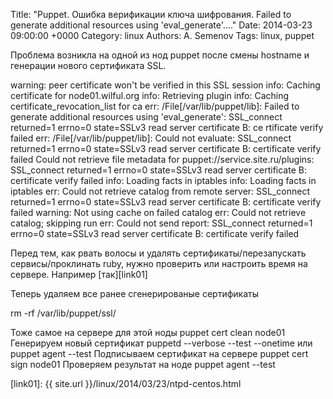 Title: "Puppet. Ошибка верификации ключа шифрования. Failed to generate additional resources using 'eval_generate'...."
Date: 2014-03-23 09:00:00 +0000
Category: linux
Authors: A. Semenov
Tags: linux, puppet

Проблема возникла на одной из нод puppet после смены hostname и генерации нового сертификата SSL.

<!--more-->

warning: peer certificate won't be verified in this SSL session
info: Caching certificate for node01.wilful.org
info: Retrieving plugin
info: Caching certificate_revocation_list for ca
err: /File[/var/lib/puppet/lib]: Failed to generate additional resources using 'eval_generate': SSL_connect returned=1 errno=0 state=SSLv3 read server certificate B: ce
rtificate verify failed
err: /File[/var/lib/puppet/lib]: Could not evaluate: SSL_connect returned=1 errno=0 state=SSLv3 read server certificate B: certificate verify failed Could not retrieve 
file metadata for puppet://service.site.ru/plugins: SSL_connect returned=1 errno=0 state=SSLv3 read server certificate B: certificate verify failed
info: Loading facts in iptables
info: Loading facts in iptables
err: Could not retrieve catalog from remote server: SSL_connect returned=1 errno=0 state=SSLv3 read server certificate B: certificate verify failed
warning: Not using cache on failed catalog
err: Could not retrieve catalog; skipping run
err: Could not send report: SSL_connect returned=1 errno=0 state=SSLv3 read server certificate B: certificate verify failed

Перед тем, как рвать волосы и удалять сертификаты/перезапускать сервисы/проклинать ruby, нужно проверить или настроить время на сервере. Например [так][link01]

Теперь удаляем все ранее сгенерированые сертификаты

rm -rf /var/lib/puppet/ssl/

Тоже самое на сервере для этой ноды
puppet cert clean node01
Генерируем новый сертификат
puppetd --verbose --test --onetime 
или
puppet agent --test 
Подписываем сертификат на сервере
puppet cert sign node01
Проверяем результат на ноде
puppet agent --test 


[link01]: {{ site.url }}/linux/2014/03/23/ntpd-centos.html
